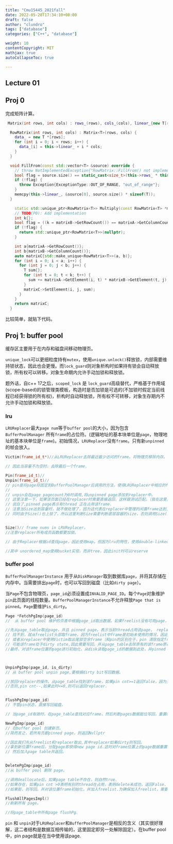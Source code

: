 ```yaml
---
title: "Cmu15445_2021fall"
date: 2022-05-28T17:34:10+08:00
draft: false
author: "clundro"
tags: ["database"]
categories: ["C++", "database"]

weight: 10
contentCopyright: MIT
mathjax: true
autoCollapseToc: true

---
```



## Lecture 01

## Proj 0

完成矩阵计算。

```cpp
 Matrix(int rows, int cols) : rows_(rows), cols_(cols), linear_{new T[rows * cols]} {}

  RowMatrix(int rows, int cols) : Matrix<T>(rows, cols) {
    data_ = new T *[rows];
    for (int i = 0; i < rows; i++) {
      data_[i] = this->linear_ + i * cols;
    }
  }

  void FillFrom(const std::vector<T> &source) override {
    // throw NotImplementedException{"RowMatrix::FillFrom() not implemented."};
    bool flag = source.size() == static_cast<size_t>(this->rows_ * this->cols_);
    if (!flag) {
      throw Exception{ExceptionType::OUT_OF_RANGE, "out_of_range"};
    }
    memcpy(this->linear_, &source[0], source.size() * sizeof(T));
  }

    static std::unique_ptr<RowMatrix<T>> Multiply(const RowMatrix<T> *matrixA, const RowMatrix<T> *matrixB) {
    // TODO(P0): Add implementation
    int k{};
    bool flag = ((k = matrixB->GetRowCount()) == matrixA->GetColumnCount());
    if (!flag) {
      return std::unique_ptr<RowMatrix<T>>(nullptr);
    }

    int a{matrixA->GetRowCount()};
    int b{matrixB->GetColumnCount()};
    auto matrixC{std::make_unique<RowMatrix<T>>(a, b)};
    for (int i = 0; i < a; i++) {
      for (int j = 0; j < b; j++) {
        T sum{};
        for (int t = 0; t < k; t++) {
          sum += matrixA->GetElement(i, t) * matrixB->GetElement(t, j);
        }
        matrixC->SetElement(i, j, sum);
      }
    }
    return matrixC;
  }

```

比较简单，就贴下代码。

## Proj 1: buffer pool

缓存区主要用于在内存和磁盘间移动物理页。

`unique_lock`可以更细粒度持有`mutex`，使用`unique.unlock()`释放锁，内部需要维持锁状态，因此也会更慢。而`lock_guard`则对象析构时如果持有锁会自动释放锁，所有权可以转移。对象生命期内允许手动加锁和释放锁。

题外话，自c++ 17之后，`scoped_lock` 是 `lock_guard`高级替代，严格基于作用域(scope-based)的锁管理类模板，构造时是否加锁是可选的(不加锁时假定当前线程已经获得锁的所有权)，析构时自动释放锁，所有权不可转移，对象生存期内不允许手动加锁和释放锁。

### lru

`LRUReplacer`最大`page num`等于`buffer pool`的大小，因为包含`BufferPoolManager` 所有`frame`的占位符。(逻辑地址的基本块单位是`page`，物理地址的基本块单位是`frame`)。初始情况，`LRUReplacer`没有`frame`。只有新`unpinned`的帧会放入。

```cpp
Victim(frame_id_t*)//从LRUReplacer去除最近最少访问的frame。将物理页移除内存。

// 因此当容量不为空时，去除最后一个frame.

Pin(frame_id_t)//
Unpin(frame_id_t)//
// pin是将page将固定到BufferPoolManager后调用的方法，使得LRUReplacer中相应的frame移除。
//
// unpin会在page pagecount为0时调用,将unpinned page添加到replacer中。
// 这里注意一下，如果该页面已经在replacer时需要直接返回，这样跟测试匹配。（我在这里其实认为应当更新下顺序） 否则插入 LRUReplacer。
// 说白了,pinned page表示有thread 正在占用该frame.
// 注意当Size达到容量时，就不做处理了，因为这代表在replacer中管理的闲置frame达到上限。
// 同时由于Size()也上锁了，所以这里判断Size需要判断底层容器的size，否则调用Size()会死锁。


Size()// frame nums in LRUReplacer。
//注意replacer所有成员函数都要加锁。

// 由于Replacer根据id查找page，因此使用map。但因为lru的特性，使用double-linked list比较方便，同时用hash table记录位置。

//其中 unordered_map使用bucket实现，而非tree，因此init时可以reserve
```

### buffer pool

`BufferPoolManagerInstance` 用于从`DiskManager`取到数据库`page`，并将其存储在内存中。当需要排出`page`时，也可以写回到磁盘（比如`dirty page`）。

当`Page`不包含物理页，`page_id`必须设置成`INVALID_PAGE_ID`。每个`Page`对象维护`pin`此页面的线程数量。`BufferPoolManagerInstance`不允许释放`Page that is pinned`。`Page`要维护`is_dirty`。

```cpp
Page *FetchPgImp(page_id)
//  从 buffer pool 维护的页表中根据page_id取出数据。如果freelist没有可用page，且其余页面均pinned，则返回null.

//先从page_table取出page，并且 pinned page。表示当前thread占用该page， replacer 移除该page,pin cnt++.因为存在之前page占用完后，page_table 留存page,且replacer重新收集了frame的情况。
// 找不到，就从freelist头部取frame，因为freelist中frame是初始未使用的情况，因此不需要dirty check，同时我们确保使用过的页面在返回freelist前已经flush过.(当然按照题目给的顺序，可以在取出frame后，统一做一个dirty check)
// 或者从replacer中使用Victim取出尾部空余frame（和pin的区别在于，pin 清除指定frame的replacer数据,victim是进行某种比如lru策略的尾部清除）
// 可能该frame处于dirty state,因此需要写回。并从page_table去除原有的该frame原存储的page_id.
//最终，对该frame位置的page进行初始化，从disk读取page_id的数据到此处，并pinned page.



UnpinPgImp(page_id, is_dirty)
// 从 buffer pool unpin page,要根据dirty bit写回数据。

//放回replacer的操作。从page_table找到该frame，如果pin cnt>=1返回false，因为无法放回replacer.
//否则,pin cnt--,如果此时<=0,则可以返回replacer.


FlushPgImp(page_id)
// 不管pin状态，直接写回磁盘。

// 当page_id有效时，在page_table查找对应frame，然后判断pages数据脏位写回，重置dirty bit.

NewPgImp(page_id)
// 在buffer pool 创建新页。
//简而言之，若所有页都pinned page，则返回Nullptr

//因此我们先从freelist和replacer取出,其中replacer如果dirty则写回。
//拿到新位置frame后，分配page即获得new page id.这时对frame位置上的page数据重置，
// 然后加入page table并返回。


DeletePgImp(page_id)
//从 buffer pool 删除 page。

//调用deallocate后，如果page table不存在，则自然true.
//如果存在，如果pin cnt >0表明有别的thread在占用，表明delete未成功，返回False.
//如果脏，则写回。并对该位置frame初始化，并加入freelist.为确保加入freelist，需要page table清理和调用replacer pin().

FlushAllPagesImpl()
//刷新所有 page。

//将page_table中所有page flushPg.

```

`pin` 和 `unpin`对于`LRUReplacer`和`BufferPoolManager`是相反的含义（其实很好理解，这二者结构是数据互相传输的，这里固定即另一处解除固定）。在buffer pool中，pin page就是在当中使用该page.
